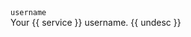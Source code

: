 <tr>
    <td>
        <code>username</code>
        <br />
        Your {{ service }} username. {{ undesc }}
    </td>
    <td></td>
</tr>